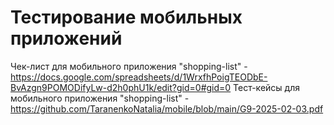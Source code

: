 # Тестирование мобильных приложений
Чек-лист для мобильного приложения "shopping-list" - https://docs.google.com/spreadsheets/d/1WrxfhPoigTEODbE-BvAzgn9POMODifyLw-d2h0phU1k/edit?gid=0#gid=0
Тест-кейсы для мобильного приложения "shopping-list" - https://github.com/TaranenkoNatalia/mobile/blob/main/G9-2025-02-03.pdf

